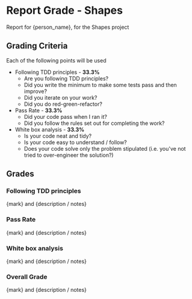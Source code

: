 # Report Grade - Shapes

Report for {person_name}, for the Shapes project

## Grading Criteria

Each of the following points will be used
* Following TDD principles - **33.3%**
  * Are you following TDD principles?
  * Did you write the minimum to make some tests pass and then improve?
  * Did you iterate on your work?
  * Did you do red-green-refactor?
* Pass Rate - **33.3%**
  * Did your code pass when I ran it?
  * Did you follow the rules set out for completing the work?
* White box analysis - **33.3%**
  * Is your code neat and tidy?
  * Is your code easy to understand / follow?
  * Does your code solve only the problem stipulated (i.e. you've not tried to over-engineer the solution?)

## Grades

### Following TDD principles

{mark} and {description / notes}

### Pass Rate

{mark} and {description / notes}

### White box analysis

{mark} and {description / notes}

### Overall Grade

{mark} and {description / notes}
